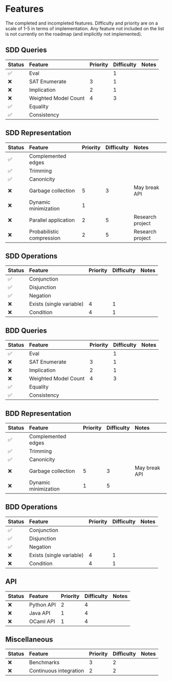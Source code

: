 # Features

The completed and incompleted features. Difficulty and priority are on a scale
of 1-5 in terms of implementation. Any feature not included on the list is not
currently on the roadmap (and implicitly not implemented).

## SDD Queries

| Status             | Feature              | Priority | Difficulty | Notes |
| :-------------     | :-------------       |   :----- | :--------- | :---- |
| :white_check_mark: | Eval                 |          |          1 |       |
| :x:                | SAT Enumerate        |        3 |          1 |       |
| :x:                | Implication          |        2 |          1 |       |
| :x:                | Weighted Model Count |        4 |          3 |       |
| :white_check_mark: | Equality             |          |            |       |
| :white_check_mark: | Consistency          |          |            |       |

## SDD Representation

| Status             | Feature                   | Priority | Difficulty | Notes            |
| :-------------     | :-------------            |   :----- | :--------- | :------------    |
| :white_check_mark: | Complemented edges        |          |            |                  |
| :white_check_mark: | Trimming                  |          |            |                  |
| :white_check_mark: | Canonicity                |          |            |                  |
| :x:                | Garbage collection        |        5 |          3 | May break API    |
| :x:                | Dynamic minimization      |        1 |            |                  |
| :x:                | Parallel application      |        2 |          5 | Research project |
| :x:                | Probabilistic compression |        2 |          5 | Research project |


## SDD Operations

| Status             | Feature                  | Priority | Difficulty | Notes |
| :-------------     | :-------------           |   :----- | :--------- | :---- |
| :white_check_mark: | Conjunction              |          |            |       |
| :white_check_mark: | Disjunction              |          |            |       |
| :white_check_mark: | Negation                 |          |            |       |
| :x:                | Exists (single variable) |        4 |          1 |       |
| :x:                | Condition                |        4 |          1 |       |

## BDD Queries

| Status             | Feature              | Priority | Difficulty | Notes |
| :-------------     | :-------------       |   :----- | :--------- | :---- |
| :white_check_mark: | Eval                 |          |          1 |       |
| :x:                | SAT Enumerate        |        3 |          1 |       |
| :x:                | Implication          |        2 |          1 |       |
| :x:                | Weighted Model Count |        4 |          3 |       |
| :white_check_mark: | Equality             |          |            |       |
| :white_check_mark: | Consistency          |          |            |       |


## BDD Representation

| Status             | Feature              | Priority | Difficulty | Notes         |
| :-------------     | :-------------       |   :----- | :--------- | :------------ |
| :white_check_mark: | Complemented edges   |          |            |               |
| :white_check_mark: | Trimming             |          |            |               |
| :white_check_mark: | Canonicity           |          |            |               |
| :x:                | Garbage collection   |        5 |          3 | May break API |
| :x:                | Dynamic minimization |        1 |          5 |               |

## BDD Operations

| Status             | Feature                  | Priority | Difficulty | Notes |
| :-------------     | :-------------           | :-----   | :--------- | :---- |
| :white_check_mark: | Conjunction              |          |            |       |
| :white_check_mark: | Disjunction              |          |            |       |
| :white_check_mark: | Negation                 |          |            |       |
| :x:                | Exists (single variable) | 4        | 1          |       |
| :x:                | Condition                | 4        | 1          |       |

## API

| Status         | Feature        | Priority | Difficulty | Notes |
| :------------- | :------------- |   :----- | :--------- | :---- |
| :x:            | Python API     |        2 |          4 |       |
| :x:            | Java API       |        1 |          4 |       |
| :x:            | OCaml API      |        1 |          4 |       |

## Miscellaneous


| Status         | Feature                | Priority | Difficulty | Notes         |
| :------------- | :-------------         |   :----- | :--------- | :------------ |
| :x:            | Benchmarks             |        3 |          2 |               |
| :x:            | Continuous integration |        2 |          2 |               |

